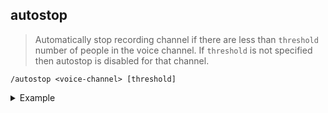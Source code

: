 ## autostop
> Automatically stop recording channel if there are less than `threshold` number of people in the voice channel. If `threshold` is not specified then autostop is disabled for that channel.

```
/autostop <voice-channel> [threshold]
```
<details>
  <summary>Example</summary>

  ```
  /autostop bot-testing 10
  /autostop bot-testing
  ```
</details>

